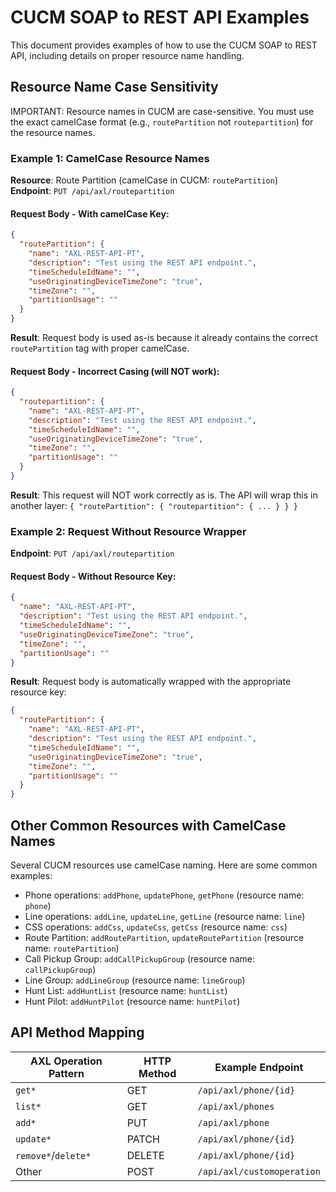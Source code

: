 # CUCM SOAP to REST API Examples

This document provides examples of how to use the CUCM SOAP to REST API, including details on proper resource name handling.

## Resource Name Case Sensitivity

IMPORTANT: Resource names in CUCM are case-sensitive. You must use the exact camelCase format (e.g., `routePartition` not `routepartition`) for the resource names.

### Example 1: CamelCase Resource Names

**Resource**: Route Partition (camelCase in CUCM: `routePartition`)  
**Endpoint**: `PUT /api/axl/routepartition`

#### Request Body - With camelCase Key:

```json
{
  "routePartition": {
    "name": "AXL-REST-API-PT",
    "description": "Test using the REST API endpoint.",
    "timeScheduleIdName": "",
    "useOriginatingDeviceTimeZone": "true",
    "timeZone": "",
    "partitionUsage": ""
  }
}
```

**Result**: Request body is used as-is because it already contains the correct `routePartition` tag with proper camelCase.

#### Request Body - Incorrect Casing (will NOT work):

```json
{
  "routepartition": {
    "name": "AXL-REST-API-PT",
    "description": "Test using the REST API endpoint.",
    "timeScheduleIdName": "",
    "useOriginatingDeviceTimeZone": "true",
    "timeZone": "",
    "partitionUsage": ""
  }
}
```

**Result**: This request will NOT work correctly as is. The API will wrap this in another layer: `{ "routePartition": { "routepartition": { ... } } }`

### Example 2: Request Without Resource Wrapper

**Endpoint**: `PUT /api/axl/routepartition`

#### Request Body - Without Resource Key:

```json
{
  "name": "AXL-REST-API-PT",
  "description": "Test using the REST API endpoint.",
  "timeScheduleIdName": "",
  "useOriginatingDeviceTimeZone": "true",
  "timeZone": "",
  "partitionUsage": ""
}
```

**Result**: Request body is automatically wrapped with the appropriate resource key:

```json
{
  "routePartition": {
    "name": "AXL-REST-API-PT",
    "description": "Test using the REST API endpoint.",
    "timeScheduleIdName": "",
    "useOriginatingDeviceTimeZone": "true",
    "timeZone": "",
    "partitionUsage": ""
  }
}
```

## Other Common Resources with CamelCase Names

Several CUCM resources use camelCase naming. Here are some common examples:

- Phone operations: `addPhone`, `updatePhone`, `getPhone` (resource name: `phone`)
- Line operations: `addLine`, `updateLine`, `getLine` (resource name: `line`)
- CSS operations: `addCss`, `updateCss`, `getCss` (resource name: `css`)
- Route Partition: `addRoutePartition`, `updateRoutePartition` (resource name: `routePartition`)
- Call Pickup Group: `addCallPickupGroup` (resource name: `callPickupGroup`)
- Line Group: `addLineGroup` (resource name: `lineGroup`)
- Hunt List: `addHuntList` (resource name: `huntList`)
- Hunt Pilot: `addHuntPilot` (resource name: `huntPilot`)

## API Method Mapping

| AXL Operation Pattern | HTTP Method | Example Endpoint          |
|-----------------------|------------|---------------------------|
| `get*`                | GET        | `/api/axl/phone/{id}`     |
| `list*`               | GET        | `/api/axl/phones`         |
| `add*`                | PUT        | `/api/axl/phone`          |
| `update*`             | PATCH      | `/api/axl/phone/{id}`     |
| `remove*`/`delete*`   | DELETE     | `/api/axl/phone/{id}`     |
| Other                 | POST       | `/api/axl/customoperation`|